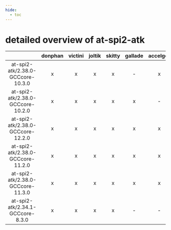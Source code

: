 ```yaml
---
hide:
  - toc
---
```


detailed overview of at-spi2-atk
================================

| |donphan|victini|joltik|skitty|gallade|accelgor|swalot|doduo|
| :---: | :---: | :---: | :---: | :---: | :---: | :---: | :---: | :---: |
|at-spi2-atk/2.38.0-GCCcore-10.3.0|x|x|x|x|-|x|x|x|
|at-spi2-atk/2.38.0-GCCcore-10.2.0|x|x|x|x|x|-|x|x|
|at-spi2-atk/2.38.0-GCCcore-12.2.0|x|x|x|x|x|x|x|x|
|at-spi2-atk/2.38.0-GCCcore-11.2.0|x|x|x|x|x|x|x|x|
|at-spi2-atk/2.38.0-GCCcore-11.3.0|x|x|x|x|x|x|x|x|
|at-spi2-atk/2.34.1-GCCcore-8.3.0|x|x|x|x|-|-|-|x|
